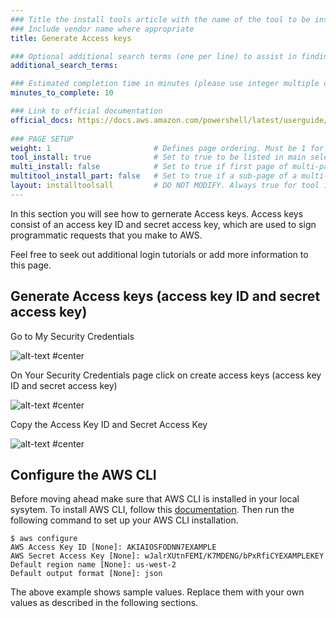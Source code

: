 ```yaml
---
### Title the install tools article with the name of the tool to be installed
### Include vendor name where appropriate
title: Generate Access keys

### Optional additional search terms (one per line) to assist in finding the article
additional_search_terms:

### Estimated completion time in minutes (please use integer multiple of 5)
minutes_to_complete: 10

### Link to official documentation
official_docs: https://docs.aws.amazon.com/powershell/latest/userguide/pstools-appendix-sign-up.html https://docs.aws.amazon.com/cli/latest/userguide/cli-configure-quickstart.html
 
### PAGE SETUP
weight: 1                       # Defines page ordering. Must be 1 for first (or only) page.
tool_install: true              # Set to true to be listed in main selection page, else false
multi_install: false            # Set to true if first page of multi-page article, else false
multitool_install_part: false   # Set to true if a sub-page of a multi-page article, else false
layout: installtoolsall         # DO NOT MODIFY. Always true for tool install articles
---
```


In this section you will see how to gernerate Access keys. Access keys consist of an access key ID and secret access key, which are used to sign programmatic requests that you make to AWS. 

Feel free to seek out additional login tutorials or add more information to this page. 

## Generate Access keys (access key ID and secret access key)
 
Go to My Security Credentials
   
![alt-text #center](https://user-images.githubusercontent.com/87687468/190137370-87b8ca2a-0b38-4732-80fc-3ea70c72e431.png "Security credentials")

On Your Security Credentials page click on create access keys (access key ID and secret access key)
   
![alt-text #center](https://user-images.githubusercontent.com/87687468/190137925-c725359a-cdab-468f-8195-8cce9c1be0ae.png "Access keys")
   
Copy the Access Key ID and Secret Access Key 

![alt-text #center](https://user-images.githubusercontent.com/87687468/190138349-7cc0007c-def1-48b7-ad1e-4ee5b97f4b90.png "Copy keys")

## Configure the AWS CLI

Before moving ahead make sure that AWS CLI is installed in your local sysytem. To install AWS CLI, follow this [documentation](/install-guides/aws-cli). Then run the following command to set up your AWS CLI installation.

```console
$ aws configure
AWS Access Key ID [None]: AKIAIOSFODNN7EXAMPLE
AWS Secret Access Key [None]: wJalrXUtnFEMI/K7MDENG/bPxRfiCYEXAMPLEKEY
Default region name [None]: us-west-2
Default output format [None]: json
```

The above example shows sample values. Replace them with your own values as described in the following sections.
